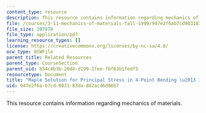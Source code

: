 ```yaml
---
content_type: resource
description: This resource contains information regarding mechanics of materials.
file: /courses/3-11-mechanics-of-materials-fall-1999/947e2f6ab7cd983183da882acd6d06b7_MIT3_11F99_ex47.pdf
file_size: 107878
file_type: application/pdf
learning_resource_types: []
license: https://creativecommons.org/licenses/by-nc-sa/4.0/
ocw_type: OCWFile
parent_title: Related Resources
parent_type: CourseSection
parent_uid: b34c4b3b-20d4-d199-1fee-fbf63b1fedf5
resourcetype: Document
title: "Maple Solution for Principal Stress in 4-Point Bending \u2013 3.11 Fall 1999"
uid: 947e2f6a-b7cd-9831-83da-882acd6d06b7
---
```

This resource contains information regarding mechanics of materials.